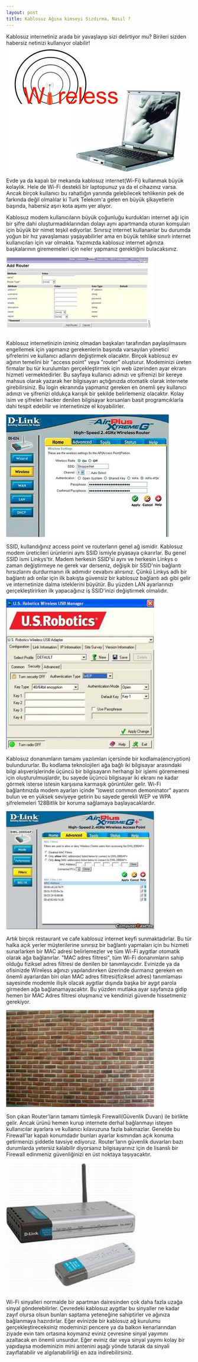 ```yaml
---
layout: post
title: Kablosuz Ağına kimseyi Sızdırma, Nasıl ?
---
```


Kablosuz internetiniz arada bir yavaşlayıp sizi delirtiyor mu? Birileri sizden habersiz netinizi kullanıyor olabilir!
<img src ="/images/1.png"/>
Evde ya da kapalı bir mekanda kablosuz internet(Wi-Fi) kullanmak büyük kolaylık. Hele de Wi-Fi destekli bir laptopunuz 
ya da el cihazınız varsa. Ancak birçok kullanıcı bu rahatlığın yanında gelebilecek tehlikenin pek de farkında değil olmalılar
 ki Turk Telekom'a gelen en büyük şikayetlerin başında, habersiz aşırı kota aşımı yer alıyor.

Kablosuz modem kullanıcıların büyük çoğunluğu kurdukları internet ağı için bir şifre dahi oluşturmadıklarından dolayı 
aynı apartmanda oturan komşuları için büyük bir nimet teşkil ediyorlar. Sınırsız internet kullananlar bu durumda yoğun 
bir hız yavaşlaması yaşayabilirler ama en büyük tehlike sınırlı internet kullanıcıları için var olmakta. Yazımızda kablosuz 
internet ağınıza başkalarının girememeleri için neler yapmanız gerektiğini bulacaksınız.

<img src = "/images/2.png"/>

Kablosuz internetinizin izniniz olmadan başkaları tarafından paylaşılmasını engellemek için yapmanız gerekenlerin
 başında varsayılan yönetici şifrelerini ve kullanıcı adlarını değiştirmek olacaktır. Birçok kablosuz ev ağının temelini 
 bir "access point" veya "router" oluşturur. Modeminizi üreten firmalar bu tür kurulumları gerçekleştirmek için web 
 üzerinden ayar ekranı hizmeti vermektedirler. 
 Bu sayfaya kullanıcı adınızı ve şifrenizi bir kereye mahsus olarak yazarak her bilgisayarı açtığınızda otomatik 
 olarak internete girebilirsiniz. Bu login ekranında yapmanız gereken en önemli şey kullanıcı adınızı ve şifrenizi 
 oldukça karışık bir şekilde belirlemeniz olacaktır. Kolay isim ve şifreleri hacker denilen bilgisayar korsanları 
 basit programcıklarla dahi tespit edebilir ve internetinize el koyabilirler.
 
 <img src = "/images/3.png"/>
 
 SSID, kullandığınız access point ve routerların genel ağ ismidir. Kablosuz modem üreticileri ürünlerini aynı SSID 
 ismiyle piyasaya çıkarırlar. Bu genel SSID ismi Linkys'tir. Madem herkesin SSID'si aynı ve herkesin Linkys o zaman 
 değiştirmeye ne gerek var derseniz, değişik bir SSID'nin bağlantı hırsızlarını durdurmanın ilk adımıdır cevabını alırsınız.
Çünkü Linkys adlı bir bağlantı adı onlar için ilk bakışta güvensiz bir kablosuz bağlantı adı gibi gelir ve internetinize 
dalma isteklerini büyütür. Bu yüzden LAN ayarlarınızı gerçekleştirirken ilk yapacağınız iş SSID'inizi değiştirmek olmalıdır.

<img src = "/images/4.png"/>

Kablosuz donanımların tamamı yazılımları içersinde bir kodlama(encryption) bulundururlar. Bu kodlama teknolojileri ağa 
bağlı iki bilgisayar arasındaki bilgi alışverişlerinde üçüncü bir bilgisayarın herhangi bir işlemi görememesi için 
oluşturulmuşlardır, bu sayede üçüncü bilgisayar iki ekranı ne kadar görmek isterse istesin karşısına karmaşık 
görüntüler gelir.
Wi-Fi bağlantınızda modem ayarları içinde "lowest common demoninator" ayarını bulun ve en yüksek seviyeye getirin
 bu sayede gerekli WEP ve WPA şifrelemeleri 128Bitlik bir koruma sağlamaya başlayacaklardır.
 
<img src = "/images/5.png"/>

Artık birçok restaurant ve cafe kablosuz internet keyfi sunmaktadırlar. Bu tür halka açık yerler müşterilerine 
sınırsız bir bağlantı yapmaları için bu hizmeti sunarlarken bir MAC adresi belirlemezler ve tüm Wi-Fi aygıtlar 
otomatik olarak ağa bağlanırlar.
"MAC adres filtresi", tüm Wi-Fi donanımların sahip olduğu fiziksel adres filtresi de denilen bir tanımlayıcıdır.
Evinizde ya da ofisinizde Wireless ağınızı yapılandırırken üzerinde durmanız gereken en önemli ayarlardan biri 
olan MAC adres filtresi(fiziksel adres) tanımlaması sayesinde modemle ilişik olacak aygıtlar dışında başka bir 
aygıt parola girmeden ağa bağlanamayacaktır. Bu yüzden mutlaka ayar sayfanıza gidip hemen bir MAC Adres filtresi
oluşmanız ve kendinizi güvende hissetmeniz gerekiyor.

<img src = "/images/6.png"/>

Son çıkan Router'ların tamamı tümleşik Firewall(Güvenlik Duvarı) ile birlikte gelir. Ancak ürünü hemen kurup internete 
derhal bağlanmayı isteyen kullanıcılar ayarlara ve kullanıcı kılavuzuna fazla bakmazlar. 
Genelde bu Firewall'lar kapalı konumdadır bunları ayarlar kısmından açık konuma getirmenizi şiddetle tavsiye ediyoruz. 
Router'ların güvenlik duvarları bazı durumlarda yetersiz kalabilir diyorsanız bilgisayarınız için de lisanslı bir 
Firewall edinmeniz güvenliğinizi en üst noktaya taşıyacaktır.

<img src = "/images/7.png"/>

Wi-Fi sinyalleri normalde bir apartman dairesinden çok daha fazla uzağa sinyal gönderebilirler. Çevredeki kablosuz aygıtlar 
bu sinyaller ne kadar zayıf olursa olsun bunları saptama yeteneğine sahiptirler ve ağınıza bağlanmaya hazırdırlar.
Eğer evinizde bir kablosuz ağ kurulumu gerçekleştireceksiniz modeminizi pencere ya da balkon kenarlarından ziyade evin 
tam ortasına koymanız eviniz çevresine sinyal yayımını azaltacak en önemli unsurdur. Eğer eviniz dar veya sinyal yayımı kolay 
bir yapıdaysa modeminizin mini antenini aşağı yönde tutarak da sinyali zayıflatabilir ve algılanabilirliği en aza indirebilirsiniz.



